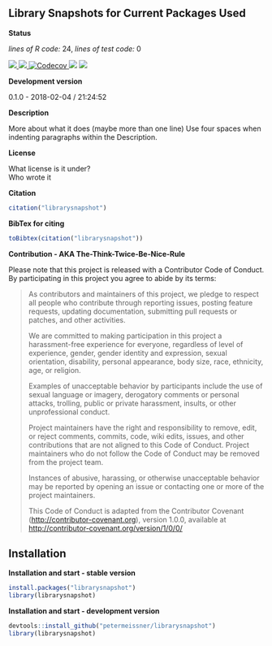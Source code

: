 
## Library Snapshots for Current Packages Used

**Status**

*lines of R code:* 24, *lines of test code:* 0

<a href="https://travis-ci.org/petermeissner/librarysnapshot">
<img src="https://api.travis-ci.org/petermeissner/librarysnapshot.svg?branch=master">
<a/> <a href="https://cran.r-project.org/package=librarysnapshot">
<img src="http://www.r-pkg.org/badges/version/librarysnapshot"> </a>
<a href="https://codecov.io/gh/petermeissner/librarysnapshot">
<img src="https://codecov.io/gh/petermeissner/librarysnapshot/branch/master/graph/badge.svg" alt="Codecov" />
</a>
<img src="http://cranlogs.r-pkg.org/badges/grand-total/librarysnapshot">
<img src="http://cranlogs.r-pkg.org/badges/librarysnapshot">

**Development version**

0.1.0 - 2018-02-04 / 21:24:52

**Description**

More about what it does (maybe more than one line) Use four spaces when
indenting paragraphs within the Description.

**License**

What license is it under? <br>Who wrote it

**Citation**

``` r
citation("librarysnapshot")
```

**BibTex for citing**

``` r
toBibtex(citation("librarysnapshot"))
```

**Contribution - AKA The-Think-Twice-Be-Nice-Rule**

Please note that this project is released with a Contributor Code of
Conduct. By participating in this project you agree to abide by its
terms:

> As contributors and maintainers of this project, we pledge to respect
> all people who contribute through reporting issues, posting feature
> requests, updating documentation, submitting pull requests or patches,
> and other activities.
> 
> We are committed to making participation in this project a
> harassment-free experience for everyone, regardless of level of
> experience, gender, gender identity and expression, sexual
> orientation, disability, personal appearance, body size, race,
> ethnicity, age, or religion.
> 
> Examples of unacceptable behavior by participants include the use of
> sexual language or imagery, derogatory comments or personal attacks,
> trolling, public or private harassment, insults, or other
> unprofessional conduct.
> 
> Project maintainers have the right and responsibility to remove, edit,
> or reject comments, commits, code, wiki edits, issues, and other
> contributions that are not aligned to this Code of Conduct. Project
> maintainers who do not follow the Code of Conduct may be removed from
> the project team.
> 
> Instances of abusive, harassing, or otherwise unacceptable behavior
> may be reported by opening an issue or contacting one or more of the
> project maintainers.
> 
> This Code of Conduct is adapted from the Contributor Covenant
> (<http://contributor-covenant.org>), version 1.0.0, available at
> <http://contributor-covenant.org/version/1/0/0/>

## Installation

**Installation and start - stable version**

``` r
install.packages("librarysnapshot")
library(librarysnapshot)
```

**Installation and start - development version**

``` r
devtools::install_github("petermeissner/librarysnapshot")
library(librarysnapshot)
```
